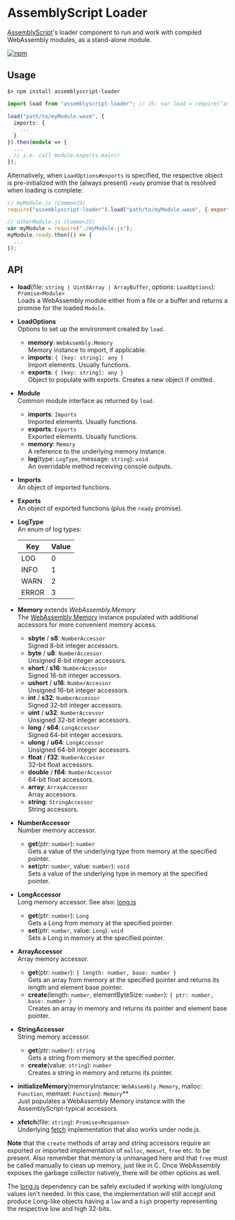 AssemblyScript Loader
=====================

[AssemblyScript](https://github.com/dcodeIO/AssemblyScript)'s loader component to run and work with compiled WebAssembly modules, as a stand-alone module.

[![npm](https://img.shields.io/npm/v/assemblyscript-loader.svg)](https://www.npmjs.com/package/assemblyscript-loader)

Usage
-----

```
$> npm install assemblyscript-loader
```

```ts
import load from "assemblyscript-loader"; // JS: var load = require("assemblyscript-loader").load;

load("path/to/myModule.wasm", {
  imports: {
    ...
  }
}).then(module => {
  ...
  // i.e. call module.exports.main()
});
```

Alternatively, when `LoadOptions#exports` is specified, the respective object is pre-initialized
with the (always present) `ready` promise that is resolved when loading is complete:

```js
// myModule.js (CommonJS)
require("assemblyscript-loader").load("path/to/myModule.wasm", { exports: module.exports });
```

```js
// otherModule.js (CommonJS)
var myModule = require("./myModule.js");
myModule.ready.then(() => {
  ...
});
```

API
---

* **load**(file: `string | Uint8Array | ArrayBuffer`, options: `LoadOptions`): `Promise<Module>`<br />
  Loads a WebAssembly module either from a file or a buffer and returns a promise for the loaded `Module`.

* **LoadOptions**<br />
  Options to set up the environment created by `load`.

  * **memory**: `WebAssembly.Memory`<br />
    Memory instance to import, if applicable.
  * **imports**: `{ [key: string]: any }`<br />
    Import elements. Usually functions.
  * **exports**: `{ [key: string]: any }`<br />
    Object to populate with exports. Creates a new object if omitted.

* **Module**<br />
  Common module interface as returned by `load`.

  * **imports**: `Imports`<br />
    Imported elements. Usually functions.
  * **exports**: `Exports`<br />
    Exported elements. Usually functions.
  * **memory**: `Memory`<br />
    A reference to the underlying memory instance.
  * **log**(type: `LogType`, message: `string`): `void`<br />
    An overridable method receiving console outputs.

* **Imports**<br />
  An object of imported functions.

* **Exports**<br />
  An object of exported functions (plus the `ready` promise).

* **LogType**<br />
  An enum of log types:

  Key   | Value
  ------|-------
  LOG   | 0
  INFO  | 1
  WARN  | 2
  ERROR | 3

* **Memory** extends *WebAssembly.Memory*<br />
  The [WebAssembly Memory](https://developer.mozilla.org/en-US/docs/Web/JavaScript/Reference/Global_Objects/WebAssembly/Memory)
  instance populated with additional accessors for more convenient memory access.

  * **sbyte** / **s8**: `NumberAccessor`<br />
    Signed 8-bit integer accessors.
  * **byte** / **u8**: `NumberAccessor`<br />
    Unsigned 8-bit integer accessors.
  * **short** / **s16**: `NumberAccessor`<br />
    Signed 16-bit integer accessors.
  * **ushort** / **u16**: `NumberAccessor`<br />
    Unsigned 16-bit integer accessors.
  * **int** / **s32**: `NumberAccessor`<br />
    Signed 32-bit integer accessors.
  * **uint** / **u32**: `NumberAccessor`<br />
    Unsigned 32-bit integer accessors.
  * **long** / **s64**: `LongAccessor`<br />
    Signed 64-bit integer accessors.
  * **ulong** / **u64**: `LongAccessor`<br />
    Unsigned 64-bit integer accessors.
  * **float** / **f32**: `NumberAccessor`<br />
    32-bit float accessors.
  * **double** / **f64**: `NumberAccessor`<br />
    64-bit float accessors.
  * **array**: `ArrayAccessor`<br />
    Array accessors.
  * **string**: `StringAccessor`<br />
    String accessors.

* **NumberAccessor**<br />
  Number memory accessor.

  * **get**(ptr: `number`): `number`<br />
    Gets a value of the underlying type from memory at the specified pointer.
  * **set**(ptr: `number`, value: `number`): `void`<br />
    Sets a value of the underlying type in memory at the specified pointer.

* **LongAccessor**<br />
  Long memory accessor. See also: [long.js](https://github.com/dcodeIO/long.js)

  * **get**(ptr: `number`): `Long`<br />
    Gets a Long from memory at the specified pointer.
  * **set**(ptr: `number`, value: `Long`): `void`<br />
    Sets a Long in memory at the specified pointer.

* **ArrayAccessor**<br />
  Array memory accessor.

  * **get**(ptr: `number`): `{ length: number, base: number }`<br />
    Gets an array from memory at the specified pointer and returns its length and element base
    pointer.
  * **create**(length: `number`, elementByteSize: `number`): `{ ptr: number, base: number }`<br />
    Creates an array in memory and returns its pointer and element base pointer.

* **StringAccessor**<br />
  String memory accessor.

  * **get**(ptr: `number`): `string`<br />
    Gets a string from memory at the specified pointer.
  * **create**(value: `string`): `number`<br />
    Creates a string in memory and returns its pointer.

* **initializeMemory**(memoryInstance: `WebAssembly.Memory`, malloc: `Function`, memset: `Function`): `Memory`**<br />
  Just populates a WebAssembly Memory instance with the AssemblyScript-typical accessors.

* **xfetch**(file: `string`): `Promise<Response>`<br />
  Underlying [fetch](https://developer.mozilla.org/en-US/docs/Web/API/WindowOrWorkerGlobalScope/fetch)
  implementation that also works under node.js.

**Note** that the `create` methods of array and string accessors require an exported or imported
implementation of `malloc`, `memset`, `free` etc. to be present. Also remember that memory is
unmanaged here and that `free` must be called manually to clean up memory, just like in C. Once
WebAssembly exposes the garbage collector natively, there will be other options as well.

The [long.js](https://github.com/dcodeIO/long.js) dependency can be safely excluded if working with
long/ulong values isn't needed. In this case, the implementation will still accept and produce
Long-like objects having a `low` and a `high` property representing the respective low and high
32-bits.
